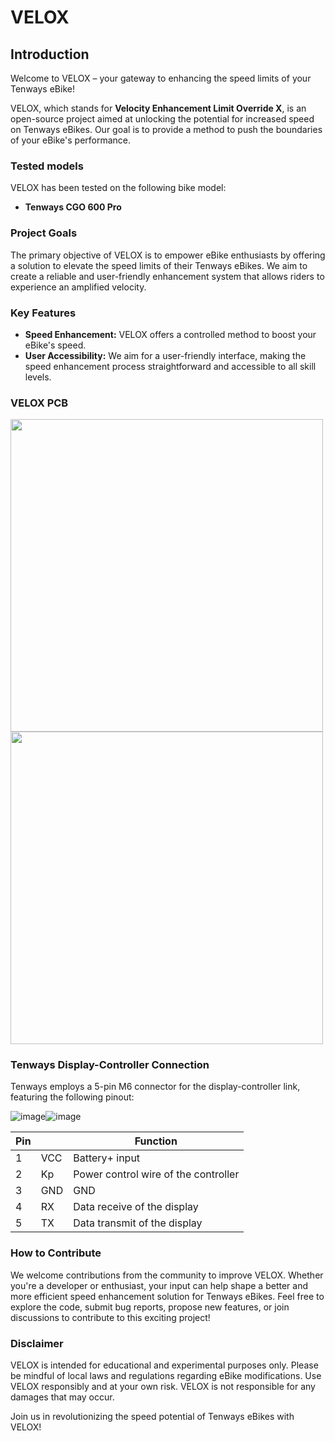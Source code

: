 # VELOX

## Introduction

Welcome to VELOX – your gateway to enhancing the speed limits of your Tenways eBike!

VELOX, which stands for **Velocity Enhancement Limit Override X**, is an open-source project aimed at unlocking the potential for increased speed on Tenways eBikes. Our goal is to provide a method to push the boundaries of your eBike's performance.

### Tested models

VELOX has been tested on the following bike model:
- **Tenways CGO 600 Pro**

### Project Goals

The primary objective of VELOX is to empower eBike enthusiasts by offering a solution to elevate the speed limits of their Tenways eBikes. We aim to create a reliable and user-friendly enhancement system that allows riders to experience an amplified velocity.

### Key Features

- **Speed Enhancement:** VELOX offers a controlled method to boost your eBike's speed.
- **User Accessibility:** We aim for a user-friendly interface, making the speed enhancement process straightforward and accessible to all skill levels.

### VELOX PCB

<img src="https://github.com/SenneRoot/VELOX/assets/19331519/a7c199f3-26df-416a-96e1-d0385ec92912" width="500" height="500">
<img src="https://github.com/SenneRoot/VELOX/assets/19331519/dd6fd7a9-e229-4743-9f28-0228c357f167" width="500" height="500">

### Tenways Display-Controller Connection

Tenways employs a 5-pin M6 connector for the display-controller link, featuring the following pinout:

![image](https://github.com/SenneRoot/VELOX/assets/19331519/3c28364e-e618-40ed-aa12-fe8a45441b0e)![image](https://github.com/SenneRoot/VELOX/assets/19331519/890d7ecd-7e0f-4b5d-b129-87f5c4db6df4)


| Pin |     | Function                             |
|-----|-----|--------------------------------------|
| 1   | VCC | Battery+ input                       |
| 2   | Kp  | Power control wire of the controller |
| 3   | GND | GND                                  |
| 4   | RX  | Data receive of the display          |
| 5   | TX  | Data transmit of the display         |

### How to Contribute

We welcome contributions from the community to improve VELOX. Whether you're a developer or enthusiast, your input can help shape a better and more efficient speed enhancement solution for Tenways eBikes. Feel free to explore the code, submit bug reports, propose new features, or join discussions to contribute to this exciting project!

### Disclaimer

VELOX is intended for educational and experimental purposes only. Please be mindful of local laws and regulations regarding eBike modifications. Use VELOX responsibly and at your own risk. VELOX is not responsible for any damages that may occur.

Join us in revolutionizing the speed potential of Tenways eBikes with VELOX!
